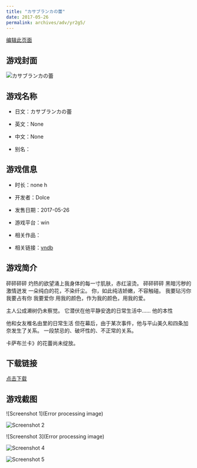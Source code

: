 ```yaml
---
title: "カサブランカの蕾"
date: 2017-05-26
permalink: archives/adv/yr2g5/
---
```

[编辑此页面](https://github.com/ACG-3/ADV3-source/blob/main/source/_posts/%E3%82%AB%E3%82%B5%E3%83%96%E3%83%A9%E3%83%B3%E3%82%AB%E3%81%AE%E8%95%BE.md)

## 游戏封面

![カサブランカの蕾](None)


## 游戏名称

- 日文：カサブランカの蕾
- 英文：None
- 中文：None

- 别名：


## 游戏信息

- 时长：none h
- 开发者：Dolce
- 发售日期：2017-05-26
- 游戏平台：win
- 相关作品：

- 相关链接：[vndb](https://vndb.org/v20801)


## 游戏简介

砰砰砰砰
灼热的欲望涌上我身体的每一寸肌肤，赤红滚烫。
砰砰砰砰
黑暗污秽的激情迸发
一朵纯白的花，不染纤尘。
你，如此纯洁娇嫩，不容触碰。
我要玷污你 我要占有你 我要爱你
用我的颜色，作为我的颜色，用我的爱。

主人公成濑树仍未察觉。
它潜伏在他平静安逸的日常生活中......
他的本性

他和女友椎名由里的日常生活
但在幕后，由于某次事件，他与平山美久和四条加奈发生了关系。
一段禁忌的、破坏性的、不正常的关系。

卡萨布兰卡》的花蕾尚未绽放。



## 下载链接

[点击下载](https://pan.timero.xyz/onedrive/adv_lib_001/%E3%82%AB%E3%82%B5%E3%83%96%E3%83%A9%E3%83%B3%E3%82%AB%E3%81%AE%E8%95%BE)


## 游戏截图


![Screenshot 1](Error processing image)

![Screenshot 2](https://pan.timero.xyz/d/onedrive/img_lib_001/%E3%82%AB%E3%82%B5%E3%83%96%E3%83%A9%E3%83%B3%E3%82%AB%E3%81%AE%E8%95%BE_Screenshot_2.avif)

![Screenshot 3](Error processing image)

![Screenshot 4](https://pan.timero.xyz/d/onedrive/img_lib_001/%E3%82%AB%E3%82%B5%E3%83%96%E3%83%A9%E3%83%B3%E3%82%AB%E3%81%AE%E8%95%BE_Screenshot_4.avif)

![Screenshot 5](https://pan.timero.xyz/d/onedrive/img_lib_001/%E3%82%AB%E3%82%B5%E3%83%96%E3%83%A9%E3%83%B3%E3%82%AB%E3%81%AE%E8%95%BE_Screenshot_5.avif)

